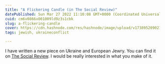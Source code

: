 ```yaml
---
title: "A Flickering Candle (in The Social Review)"
datePublished: Sun Mar 27 2022 11:10:08 GMT+0000 (Coordinated Universal Time)
cuid: cm6v0866x001009ld9z3s1cbk
slug: a-flickering-candle
cover: https://cdn.hashnode.com/res/hashnode/image/upload/v1738952090213/afd3395b-9686-427d-b224-fd2852d71b17.webp
tags: jewish, ukraineconflict

---
```


I have written a new piece on Ukraine and European Jewry. You can find it on [The Social Review](https://www.thesocialreview.co.uk/2022/03/27/a-flickering-candle/). I would be really interested in what you make of it.